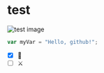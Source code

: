 # test
![test image](https://octodex.github.com/images/yaktocat.png)
``` javascript
var myVar = "Hello, github!";
```
- [x] 🍝
- [ ] ⚔️ 
